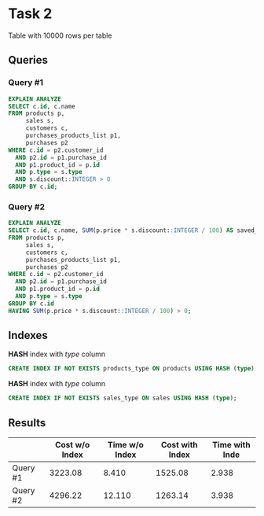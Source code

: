 # Task 2

Table with 10000 rows per table

## Queries

### Query #1

~~~SQL
EXPLAIN ANALYZE
SELECT c.id, c.name
FROM products p,
     sales s,
     customers c,
     purchases_products_list p1,
     purchases p2
WHERE c.id = p2.customer_id
  AND p2.id = p1.purchase_id
  AND p1.product_id = p.id
  AND p.type = s.type
  AND s.discount::INTEGER > 0
GROUP BY c.id;
~~~

### Query #2

~~~SQL
EXPLAIN ANALYZE
SELECT c.id, c.name, SUM(p.price * s.discount::INTEGER / 100) AS saved_money
FROM products p,
     sales s,
     customers c,
     purchases_products_list p1,
     purchases p2
WHERE c.id = p2.customer_id
  AND p2.id = p1.purchase_id
  AND p1.product_id = p.id
  AND p.type = s.type
GROUP BY c.id
HAVING SUM(p.price * s.discount::INTEGER / 100) > 0;
~~~

## Indexes

**HASH** index with _type_ column

~~~SQL
CREATE INDEX IF NOT EXISTS products_type ON products USING HASH (type);
~~~

**HASH** index with _type_ column

~~~SQL
CREATE INDEX IF NOT EXISTS sales_type ON sales USING HASH (type);
~~~

## Results

|          | Cost w/o Index | Time w/o Index | Cost with Index | Time with Inde |
|----------|----------------|----------------|-----------------|----------------|
| Query #1 | 3223.08        | 8.410          | 1525.08         | 2.938          |
| Query #2 | 4296.22        | 12.110         | 1263.14         | 3.938          |

